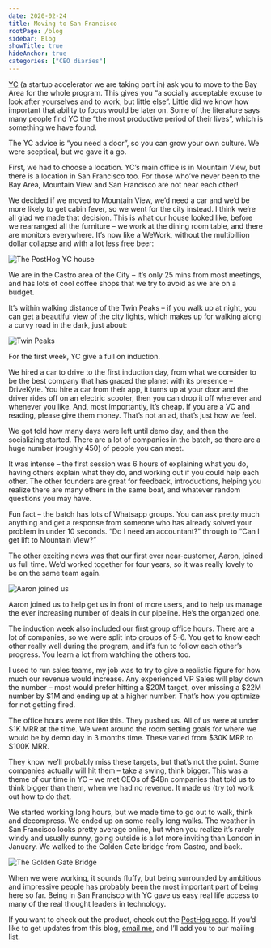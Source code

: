 ```yaml
---
date: 2020-02-24
title: Moving to San Francisco
rootPage: /blog
sidebar: Blog
showTitle: true
hideAnchor: true
categories: ["CEO diaries"]
---
```


[YC](https://ycombinator.com) (a startup accelerator we are taking part in) ask you to move to the Bay Area for the whole program. This gives you “a socially acceptable excuse to look after yourselves and to work, but little else”. Little did we know how important that ability to focus would be later on. Some of the literature says many people find YC the “the most productive period of their lives”, which is something we have found.

The YC advice is “you need a door”, so you can grow your own culture. We were sceptical, but we gave it a go.

First, we had to choose a location. YC’s main office is in Mountain View, but there is a location in San Francisco too. For those who’ve never been to the Bay Area, Mountain View and San Francisco are not near each other!

We decided if we moved to Mountain View, we’d need a car and we’d be more likely to get cabin fever, so we went for the city instead. I think we’re all glad we made that decision. This is what our house looked like, before we rearranged all the furniture – we work at the dining room table, and there are monitors everywhere. It’s now like a WeWork, without the multibillion dollar collapse and with a lot less free beer:

![The PostHog YC house](../images/02/house-scaled.jpg)

We are in the Castro area of the City – it’s only 25 mins from most meetings, and has lots of cool coffee shops that we try to avoid as we are on a budget.

It’s within walking distance of the Twin Peaks – if you walk up at night, you can get a beautiful view of the city lights, which makes up for walking along a curvy road in the dark, just about:

![Twin Peaks](../images/02/IMG_4294-scaled.jpg)

For the first week, YC give a full on induction.

We hired a car to drive to the first induction day, from what we consider to be the best company that has graced the planet with its presence – DriveKyte. You hire a car from their app, it turns up at your door and the driver rides off on an electric scooter, then you can drop it off wherever and whenever you like. And, most importantly, it’s cheap. If you are a VC and reading, please give them money. That’s not an ad, that’s just how we feel.

We got told how many days were left until demo day, and then the socializing started. There are a lot of companies in the batch, so there are a huge number (roughly 450) of people you can meet.

It was intense – the first session was 6 hours of explaining what you do, having others explain what they do, and working out if you could help each other. The other founders are great for feedback, introductions, helping you realize there are many others in the same boat, and whatever random questions you may have.

Fun fact – the batch has lots of Whatsapp groups. You can ask pretty much anything and get a response from someone who has already solved your problem in under 10 seconds. “Do I need an accountant?” through to “Can I get lift to Mountain View?”

The other exciting news was that our first ever near-customer, Aaron, joined us full time. We’d worked together for four years, so it was really lovely to be on the same team again.

![Aaron joined us](../images/02/aaron-scaled.jpg)

Aaron joined us to help get us in front of more users, and to help us manage the ever increasing number of deals in our pipeline. He’s the organized one.

The induction week also included our first group office hours. There are a lot of companies, so we were split into groups of 5-6. You get to know each other really well during the program, and it’s fun to follow each other’s progress. You learn a lot from watching the others too.

I used to run sales teams, my job was to try to give a realistic figure for how much our revenue would increase. Any experienced VP Sales will play down the number – most would prefer hitting a $20M target, over missing a $22M number by $1M and ending up at a higher number. That’s how you optimize for not getting fired.

The office hours were not like this. They pushed us. All of us were at under $1K MRR at the time. We went around the room setting goals for where we would be by demo day in 3 months time. These varied from $30K MRR to $100K MRR.

They know we’ll probably miss these targets, but that’s not the point. Some companies actually will hit them – take a swing, think bigger. This was a theme of our time in YC – we met CEOs of $4Bn companies that told us to think bigger than them, when we had no revenue. It made us (try to) work out how to do that.

We started working long hours, but we made time to go out to walk, think and decompress.  We ended up on some really long walks. The weather in San Francisco looks pretty average online, but when you realize it’s rarely windy and usually sunny, going outside is a lot more inviting than London in January. We walked to the Golden Gate bridge from Castro, and back.

![The Golden Gate Bridge](../images/02/golden-gate-scaled.jpg)

When we were working, it sounds fluffy, but being surrounded by ambitious and impressive people has probably been the most important part of being here so far. Being in San Francisco with YC gave us easy real life access to many of the real thought leaders in technology.

If you want to check out the product, check out the [PostHog repo](https://github.com/posthog/posthog). If you’d like to get updates from this blog, [email me](mailto:james@posthog.com), and I’ll add you to our mailing list.